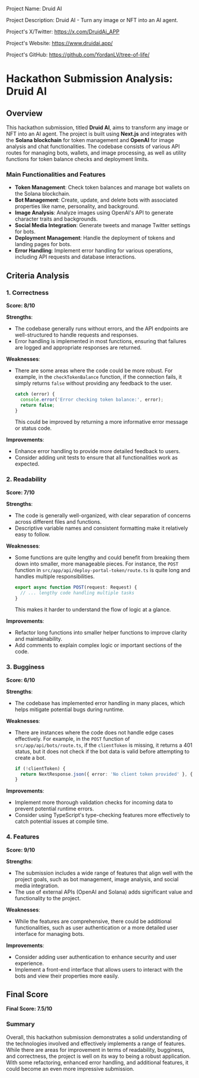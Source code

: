 
Project Name: Druid AI


Project Description: Druid AI - Turn any image or NFT into an AI agent.


Project's X/Twitter: https://x.com/DruidAi_APP


Project's Website: https://www.druidai.app/


Project's GitHub: https://github.com/YordanLV/tree-of-life/






# Hackathon Submission Analysis: Druid AI

## Overview
This hackathon submission, titled **Druid AI**, aims to transform any image or NFT into an AI agent. The project is built using **Next.js** and integrates with the **Solana blockchain** for token management and **OpenAI** for image analysis and chat functionalities. The codebase consists of various API routes for managing bots, wallets, and image processing, as well as utility functions for token balance checks and deployment limits.

### Main Functionalities and Features
- **Token Management**: Check token balances and manage bot wallets on the Solana blockchain.
- **Bot Management**: Create, update, and delete bots with associated properties like name, personality, and background.
- **Image Analysis**: Analyze images using OpenAI's API to generate character traits and backgrounds.
- **Social Media Integration**: Generate tweets and manage Twitter settings for bots.
- **Deployment Management**: Handle the deployment of tokens and landing pages for bots.
- **Error Handling**: Implement error handling for various operations, including API requests and database interactions.

## Criteria Analysis

### 1. Correctness
**Score: 8/10**

**Strengths**:
- The codebase generally runs without errors, and the API endpoints are well-structured to handle requests and responses.
- Error handling is implemented in most functions, ensuring that failures are logged and appropriate responses are returned.

**Weaknesses**:
- There are some areas where the code could be more robust. For example, in the `checkTokenBalance` function, if the connection fails, it simply returns `false` without providing any feedback to the user.
  
  ```typescript
  catch (error) {
    console.error('Error checking token balance:', error);
    return false;
  }
  ```

  This could be improved by returning a more informative error message or status code.

**Improvements**:
- Enhance error handling to provide more detailed feedback to users.
- Consider adding unit tests to ensure that all functionalities work as expected.

### 2. Readability
**Score: 7/10**

**Strengths**:
- The code is generally well-organized, with clear separation of concerns across different files and functions.
- Descriptive variable names and consistent formatting make it relatively easy to follow.

**Weaknesses**:
- Some functions are quite lengthy and could benefit from breaking them down into smaller, more manageable pieces. For instance, the `POST` function in `src/app/api/deploy-portal-token/route.ts` is quite long and handles multiple responsibilities.

  ```typescript
  export async function POST(request: Request) {
    // ... lengthy code handling multiple tasks
  }
  ```

  This makes it harder to understand the flow of logic at a glance.

**Improvements**:
- Refactor long functions into smaller helper functions to improve clarity and maintainability.
- Add comments to explain complex logic or important sections of the code.

### 3. Bugginess
**Score: 6/10**

**Strengths**:
- The codebase has implemented error handling in many places, which helps mitigate potential bugs during runtime.

**Weaknesses**:
- There are instances where the code does not handle edge cases effectively. For example, in the `POST` function of `src/app/api/bots/route.ts`, if the `clientToken` is missing, it returns a 401 status, but it does not check if the bot data is valid before attempting to create a bot.

  ```typescript
  if (!clientToken) {
    return NextResponse.json({ error: 'No client token provided' }, { status: 401 });
  }
  ```

**Improvements**:
- Implement more thorough validation checks for incoming data to prevent potential runtime errors.
- Consider using TypeScript's type-checking features more effectively to catch potential issues at compile time.

### 4. Features
**Score: 9/10**

**Strengths**:
- The submission includes a wide range of features that align well with the project goals, such as bot management, image analysis, and social media integration.
- The use of external APIs (OpenAI and Solana) adds significant value and functionality to the project.

**Weaknesses**:
- While the features are comprehensive, there could be additional functionalities, such as user authentication or a more detailed user interface for managing bots.

**Improvements**:
- Consider adding user authentication to enhance security and user experience.
- Implement a front-end interface that allows users to interact with the bots and view their properties more easily.

## Final Score
**Final Score: 7.5/10**

### Summary
Overall, this hackathon submission demonstrates a solid understanding of the technologies involved and effectively implements a range of features. While there are areas for improvement in terms of readability, bugginess, and correctness, the project is well on its way to being a robust application. With some refactoring, enhanced error handling, and additional features, it could become an even more impressive submission.